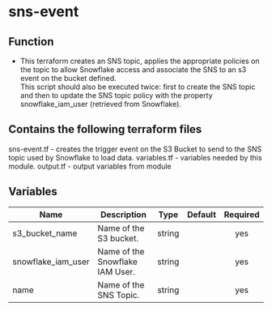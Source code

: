 # sns-event

## Function

- This terraform creates an SNS topic, applies the appropriate policies on the topic to allow Snowflake access and associate the SNS to an s3 event on the bucket defined.  
  This script should also be executed twice: first to create the SNS topic and then to update the SNS topic policy with the property snowflake_iam_user (retrieved from Snowflake).

## Contains the following terraform files

sns-event.tf - creates the trigger event on the S3 Bucket to send to the SNS topic used by Snowflake to load data.
variables.tf - variables needed by this module.
output.tf - output variables from module

## Variables

| Name               | Description                     |  Type  | Default | Required |
| ------------------ | ------------------------------- | :----: | :-----: | :------: |
| s3_bucket_name     | Name of the S3 bucket.          | string |         |   yes    |
| snowflake_iam_user | Name of the Snowflake IAM User. | string |         |   yes    |
| name               | Name of the SNS Topic.          | string |         |   yes    |
